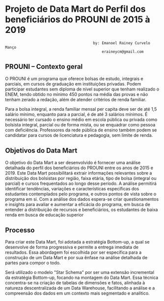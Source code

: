 # Projeto de Data Mart do Perfil dos beneficiários do PROUNI de 2015 à 2019
                                            by: Emanoel Rainey Curvelo Manço
                                                eraineycm@gmail.com

## PROUNI – Contexto geral

O PROUNI é um programa que oferece bolsas de estudo, integrais e parciais, em cursos de
graduação em instituições privadas. Podem participar estudantes sem diploma de nível
superior que tenham realizado o ENEM, tendo obtido no mínimo 450 pontos na média das
provas e não tenham zerado a redação, além de atender critérios de renda familiar.

Para a bolsa integral, a renda familiar mensal per capita deve ser de até 1,5 salário mínimo,
enquanto para a parcial, é de até 3 salários mínimos. É necessário ter cursado o ensino
médio em escola pública ou privada como bolsista integral, parcial ou de forma mista, ou
se enquadrar como pessoa com deficiência. Professores da rede pública de ensino
também podem se candidatar para cursos de licenciatura e pedagogia, sem limite de
renda.

## Objetivos do Data Mart

O objetivo do Data Mart a ser desenvolvido é fornecer uma análise detalhada do
perfil dos beneficiários do PROUNI entre os anos de 2015 e 2019. Este Data Mart
possibilitará extrair informações relevantes sobre a distribuição dos bolsistas por
região, faixa etária, tipo de bolsa (integral ou parcial) e cursos frequentados ao
longo desse período. A análise permitirá identificar tendências, variações e
características específicas dos estudantes contemplados pelo programa, e outros
pontos de vista sobre o programa em si. Com a análise dos dados espera-se criar
questionamentos e insights para avaliar e aumentar a eficácia do programa, em
busca de entender a distribuição de recursos e beneficiários, os estudantes de
baixa renda em busca de educação superior

## Processo
Para criar este Data Mart, foi adotada a estratégia Bottom-up, a qual se
desenvolve de forma progressiva e permite a entrega imediata de resultados. Essa
abordagem foi escolhida por ser específica para a construção de um Data Mart e
por sua ênfase na análise detalhada de partes para compor o todo.

Será utilizado o modelo "Star Schema" por ser uma extensão incremental da
estratégia Bottom-up, focando na montagem do Data Mart. Essa técnica
concentra-se na criação de tabelas de dimensões e fatos, alinhada à natureza
descentralizada de um Data Warehouse, facilitando a análise e a compreensão dos
dados em um contexto mais segmentado e analítico.
